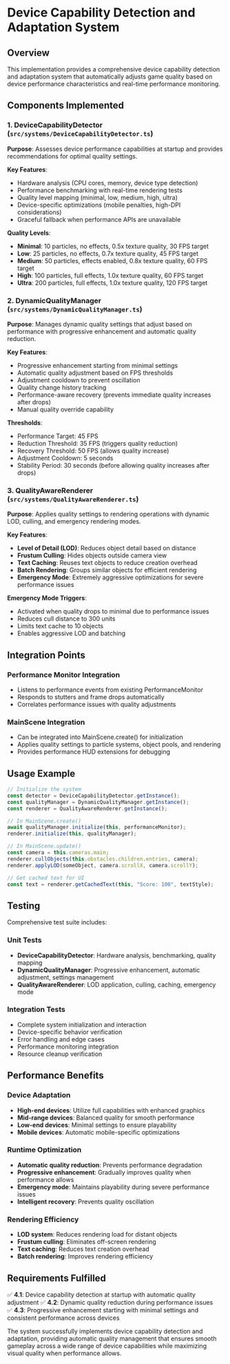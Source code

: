 # Device Capability Detection and Adaptation System

## Overview

This implementation provides a comprehensive device capability detection and adaptation system that automatically adjusts game quality based on device performance characteristics and real-time performance monitoring.

## Components Implemented

### 1. DeviceCapabilityDetector (`src/systems/DeviceCapabilityDetector.ts`)

**Purpose**: Assesses device performance capabilities at startup and provides recommendations for optimal quality settings.

**Key Features**:
- Hardware analysis (CPU cores, memory, device type detection)
- Performance benchmarking with real-time rendering tests
- Quality level mapping (minimal, low, medium, high, ultra)
- Device-specific optimizations (mobile penalties, high-DPI considerations)
- Graceful fallback when performance APIs are unavailable

**Quality Levels**:
- **Minimal**: 10 particles, no effects, 0.5x texture quality, 30 FPS target
- **Low**: 25 particles, no effects, 0.7x texture quality, 45 FPS target  
- **Medium**: 50 particles, effects enabled, 0.8x texture quality, 60 FPS target
- **High**: 100 particles, full effects, 1.0x texture quality, 60 FPS target
- **Ultra**: 200 particles, full effects, 1.0x texture quality, 120 FPS target

### 2. DynamicQualityManager (`src/systems/DynamicQualityManager.ts`)

**Purpose**: Manages dynamic quality settings that adjust based on performance with progressive enhancement and automatic quality reduction.

**Key Features**:
- Progressive enhancement starting from minimal settings
- Automatic quality adjustment based on FPS thresholds
- Adjustment cooldown to prevent oscillation
- Quality change history tracking
- Performance-aware recovery (prevents immediate quality increases after drops)
- Manual quality override capability

**Thresholds**:
- Performance Target: 45 FPS
- Reduction Threshold: 35 FPS (triggers quality reduction)
- Recovery Threshold: 50 FPS (allows quality increase)
- Adjustment Cooldown: 5 seconds
- Stability Period: 30 seconds (before allowing quality increases after drops)

### 3. QualityAwareRenderer (`src/systems/QualityAwareRenderer.ts`)

**Purpose**: Applies quality settings to rendering operations with dynamic LOD, culling, and emergency rendering modes.

**Key Features**:
- **Level of Detail (LOD)**: Reduces object detail based on distance
- **Frustum Culling**: Hides objects outside camera view
- **Text Caching**: Reuses text objects to reduce creation overhead
- **Batch Rendering**: Groups similar objects for efficient rendering
- **Emergency Mode**: Extremely aggressive optimizations for severe performance issues

**Emergency Mode Triggers**:
- Activated when quality drops to minimal due to performance issues
- Reduces cull distance to 300 units
- Limits text cache to 10 objects
- Enables aggressive LOD and batching

## Integration Points

### Performance Monitor Integration
- Listens to performance events from existing PerformanceMonitor
- Responds to stutters and frame drops automatically
- Correlates performance issues with quality adjustments

### MainScene Integration
- Can be integrated into MainScene.create() for initialization
- Applies quality settings to particle systems, object pools, and rendering
- Provides performance HUD extensions for debugging

## Usage Example

```typescript
// Initialize the system
const detector = DeviceCapabilityDetector.getInstance();
const qualityManager = DynamicQualityManager.getInstance();
const renderer = QualityAwareRenderer.getInstance();

// In MainScene.create()
await qualityManager.initialize(this, performanceMonitor);
renderer.initialize(this, qualityManager);

// In MainScene.update()
const camera = this.cameras.main;
renderer.cullObjects(this.obstacles.children.entries, camera);
renderer.applyLOD(someObject, camera.scrollX, camera.scrollY);

// Get cached text for UI
const text = renderer.getCachedText(this, "Score: 100", textStyle);
```

## Testing

Comprehensive test suite includes:

### Unit Tests
- **DeviceCapabilityDetector**: Hardware analysis, benchmarking, quality mapping
- **DynamicQualityManager**: Progressive enhancement, automatic adjustment, settings management
- **QualityAwareRenderer**: LOD application, culling, caching, emergency mode

### Integration Tests
- Complete system initialization and interaction
- Device-specific behavior verification
- Error handling and edge cases
- Performance monitoring integration
- Resource cleanup verification

## Performance Benefits

### Device Adaptation
- **High-end devices**: Utilize full capabilities with enhanced graphics
- **Mid-range devices**: Balanced quality for smooth performance
- **Low-end devices**: Minimal settings to ensure playability
- **Mobile devices**: Automatic mobile-specific optimizations

### Runtime Optimization
- **Automatic quality reduction**: Prevents performance degradation
- **Progressive enhancement**: Gradually improves quality when performance allows
- **Emergency mode**: Maintains playability during severe performance issues
- **Intelligent recovery**: Prevents quality oscillation

### Rendering Efficiency
- **LOD system**: Reduces rendering load for distant objects
- **Frustum culling**: Eliminates off-screen rendering
- **Text caching**: Reduces text creation overhead
- **Batch rendering**: Improves rendering efficiency

## Requirements Fulfilled

✅ **4.1**: Device capability detection at startup with automatic quality adjustment
✅ **4.2**: Dynamic quality reduction during performance issues  
✅ **4.3**: Progressive enhancement starting with minimal settings and consistent performance across devices

The system successfully implements device capability detection and adaptation, providing automatic quality management that ensures smooth gameplay across a wide range of device capabilities while maximizing visual quality when performance allows.